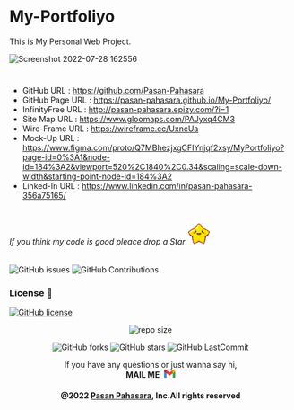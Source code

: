 # My-Portfoliyo
This is My Personal Web Project.



![Screenshot 2022-07-28 162556](https://user-images.githubusercontent.com/88943660/181510949-16e2f30d-c0a8-40c4-b075-0e31a5a05342.jpg)
#
* GitHub URL : https://github.com/Pasan-Pahasara
* GitHub Page URL : https://pasan-pahasara.github.io/My-Portfoliyo/
* InfinityFree URL : http://pasan-pahasara.epizy.com/?i=1
* Site Map URL : https://www.gloomaps.com/PAJyxq4CM3
* Wire-Frame URL : https://wireframe.cc/UxncUa
* Mock-Up URL : https://www.figma.com/proto/Q7MBhezjxgCFIYnjqf2xsy/MyPortfoliyo?page-id=0%3A1&node-id=184%3A2&viewport=520%2C1840%2C0.34&scaling=scale-down-width&starting-point-node-id=184%3A2
* Linked-In URL : https://www.linkedin.com/in/pasan-pahasara-356a75165/
#
                                        
###### If you think my code is good pleace drop a Star <img src="https://github.com/Pasan-Pahasara/md-alpha/blob/main/star.webp" width="40px">

![GitHub issues](https://img.shields.io/github/issues/Pasan-Pahasara/My-Portfoliyo?&labelColor=black&color=eb3b5a&label=Issues&logo=issues&logoColor=black&style=for-the-badge)
![GitHub Contributions](https://img.shields.io/github/contributors/Pasan-Pahasara/My-Portfoliyo?&labelColor=black&color=8854d0&style=for-the-badge)

### License 📝
[![GitHub license](https://img.shields.io/github/license/Pasan-Pahasara/My-Portfoliyo?&labelColor=black&color=3867d6&style=for-the-badge)](https://github.com/Pasan-Pahasara/Room-Reservation-System/blob/master/LICENSE)

<div align="center">

![repo size](https://img.shields.io/github/repo-size/Pasan-Pahasara/My-Portfoliyo?label=Repo%20Size&style=for-the-badge&labelColor=black&color=20bf6b)
 
![GitHub forks](https://img.shields.io/github/forks/Pasan-Pahasara/My-Portfoliyo?&labelColor=black&color=0fb9b1&style=for-the-badge)
![GitHub stars](https://img.shields.io/github/stars/Pasan-Pahasara/My-Portfoliyo?&labelColor=black&color=f7b731&style=for-the-badge)
![GitHub LastCommit](https://img.shields.io/github/last-commit/Pasan-Pahasara/My-Portfoliyo?logo=github&labelColor=black&color=d1d8e0&style=for-the-badge)

</div>

<div align="center"> 
If you have any questions or just wanna say hi, <br><b>MAIL ME</b>&nbsp;
  <a href="mailto:pasanpahasara7788@gmail.com">
      <img width="20px" src="https://github.com/Pasan-Pahasara/md-alpha/blob/main/gmail.svg" />
  </a></p>
 
 </div>

<div align="center"> 
 
#### @2022 [Pasan Pahasara](https://github.com/Pasan-Pahasara/), Inc.All rights reserved
</div>
